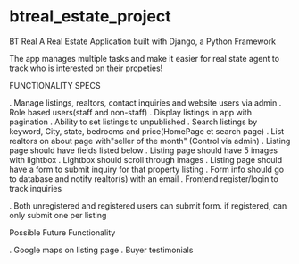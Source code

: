# btreal_estate_project

BT Real A Real Estate Application built with Django, a Python Framework

The app manages multiple tasks and make it easier for real state agent to track who is interested on their propeties!


FUNCTIONALITY SPECS

. Manage listings, realtors, contact inquiries and website users via admin
. Role based users(staff and non-staff)
. Display listings in app with pagination
. Ability to set listings to unpublished
. Search listings by keyword, City, state, bedrooms and price(HomePage et search page)
. List realtors on about page with"seller of the month" (Control via admin)
. Listing page should have fields listed below
. Listing page should have 5 images with lightbox
. Lightbox should scroll through images
. Listing page should have a form to submit inquiry for that property listing
. Form info should go to database and notify realtor(s) with an email
. Frontend register/login to track inquiries


. Both unregistered and registered users can submit form. 
  if registered, can only submit one per listing

Possible Future Functionality

. Google maps on listing page
. Buyer testimonials

